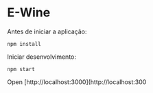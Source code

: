 # E-Wine

Antes de iniciar a aplicação:

```
npm install
```

Iniciar desenvolvimento:

```
npm start
```

Open [http://localhost:3000](http://localhost:300
